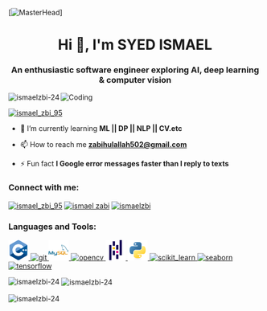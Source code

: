 [![MasterHead]([https://tse1.mm.bing.net/th/id/OIP.eUUpZVsMF8yAHi6uW44f5gHaD-?pid=Api&P=0&h=220](https://tse3.mm.bing.net/th/id/OIP.wBh3iUVAMCFcWtNstUKgEAHaDJ?pid=Api&P=0&h=220))]
<h1 align="center">Hi 👋, I'm SYED ISMAEL</h1>
<h3 align="center">An enthusiastic software engineer exploring AI, deep learning & computer vision</h3>
<img align="right" alt="Coding" width="400" src="https://c.tenor.com/GfSX-u7VGM4AAAAC/coding.gif">

<p align="left"> <img src="https://komarev.com/ghpvc/?username=ismaelzbi-24&label=Profile%20views&color=0e75b6&style=flat" alt="ismaelzbi-24" /> </p>

<p align="left"> <a href="https://twitter.com/ismael_zbi_95" target="blank"><img src="https://img.shields.io/twitter/follow/ismael_zbi_95?logo=twitter&style=for-the-badge" alt="ismael_zbi_95" /></a> </p>

- 🌱 I’m currently learning **ML || DP || NLP || CV.etc**

- 📫 How to reach me **zabihulallah502@gmail.com**

- ⚡ Fun fact **I Google error messages faster than I reply to texts**

<h3 align="left">Connect with me:</h3>
<p align="left">
<a href="https://twitter.com/ismael_zbi_95" target="blank"><img align="center" src="https://raw.githubusercontent.com/rahuldkjain/github-profile-readme-generator/master/src/images/icons/Social/twitter.svg" alt="ismael_zbi_95" height="30" width="40" /></a>
<a href="https://linkedin.com/in/ismael zabi" target="blank"><img align="center" src="https://raw.githubusercontent.com/rahuldkjain/github-profile-readme-generator/master/src/images/icons/Social/linked-in-alt.svg" alt="ismael zabi" height="30" width="40" /></a>
<a href="https://instagram.com/ismaelzbi" target="blank"><img align="center" src="https://raw.githubusercontent.com/rahuldkjain/github-profile-readme-generator/master/src/images/icons/Social/instagram.svg" alt="ismaelzbi" height="30" width="40" /></a>
</p>

<h3 align="left">Languages and Tools:</h3>
<p align="left"> <a href="https://www.w3schools.com/cpp/" target="_blank" rel="noreferrer"> <img src="https://raw.githubusercontent.com/devicons/devicon/master/icons/cplusplus/cplusplus-original.svg" alt="cplusplus" width="40" height="40"/> </a> <a href="https://git-scm.com/" target="_blank" rel="noreferrer"> <img src="https://www.vectorlogo.zone/logos/git-scm/git-scm-icon.svg" alt="git" width="40" height="40"/> </a> <a href="https://www.mysql.com/" target="_blank" rel="noreferrer"> <img src="https://raw.githubusercontent.com/devicons/devicon/master/icons/mysql/mysql-original-wordmark.svg" alt="mysql" width="40" height="40"/> </a> <a href="https://opencv.org/" target="_blank" rel="noreferrer"> <img src="https://www.vectorlogo.zone/logos/opencv/opencv-icon.svg" alt="opencv" width="40" height="40"/> </a> <a href="https://pandas.pydata.org/" target="_blank" rel="noreferrer"> <img src="https://raw.githubusercontent.com/devicons/devicon/2ae2a900d2f041da66e950e4d48052658d850630/icons/pandas/pandas-original.svg" alt="pandas" width="40" height="40"/> </a> <a href="https://www.python.org" target="_blank" rel="noreferrer"> <img src="https://raw.githubusercontent.com/devicons/devicon/master/icons/python/python-original.svg" alt="python" width="40" height="40"/> </a> <a href="https://scikit-learn.org/" target="_blank" rel="noreferrer"> <img src="https://upload.wikimedia.org/wikipedia/commons/0/05/Scikit_learn_logo_small.svg" alt="scikit_learn" width="40" height="40"/> </a> <a href="https://seaborn.pydata.org/" target="_blank" rel="noreferrer"> <img src="https://seaborn.pydata.org/_images/logo-mark-lightbg.svg" alt="seaborn" width="40" height="40"/> </a> <a href="https://www.tensorflow.org" target="_blank" rel="noreferrer"> <img src="https://www.vectorlogo.zone/logos/tensorflow/tensorflow-icon.svg" alt="tensorflow" width="40" height="40"/> </a> </p>

<p><img align="left" src="https://github-readme-stats.vercel.app/api/top-langs?username=ismaelzbi-24&show_icons=true&locale=en&layout=compact" alt="ismaelzbi-24" /></p>

<p>&nbsp;<img align="center" src="https://github-readme-stats.vercel.app/api?username=ismaelzbi-24&show_icons=true&locale=en" alt="ismaelzbi-24" /></p>

<p><img align="center" src="https://github-readme-streak-stats.herokuapp.com/?user=ismaelzbi-24&" alt="ismaelzbi-24" /></p>
